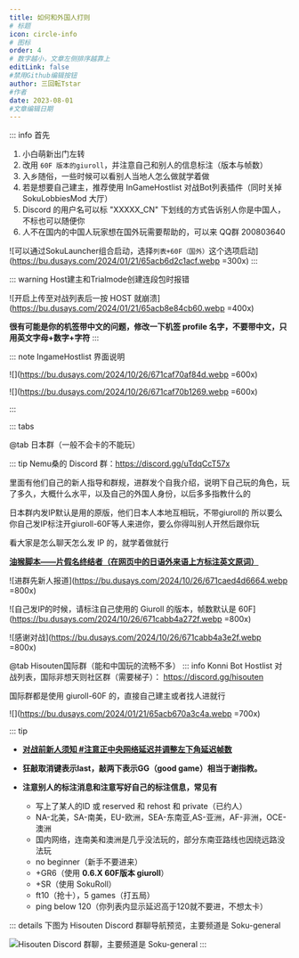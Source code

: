 ```yaml
---
title: 如何和外国人打则
# 标题
icon: circle-info
# 图标
order: 4
# 数字越小，文章左侧排序越靠上
editLink: false
#禁用Github编辑按钮
author: 三回転Tstar
#作者
date: 2023-08-01
#文章编辑日期
---
```


::: info 首先
1. 小白萌新出门左转
2. 改用 `60F 版本的giuroll`，并注意自己和别人的信息标注（版本与帧数）
3. 入乡随俗，一些时候可以看别人当地人怎么做就学着做
4. 若是想要自己建主，推荐使用 InGameHostlist 对战Bot列表插件（同时关掉 SokuLobbiesMod 大厅）
5. Discord 的用户名可以标 "XXXXX_CN" 下划线的方式告诉别人你是中国人，不标也可以随便你
6. 人不在国内的中国人玩家想在国外玩需要帮助的，可以来 QQ群 200803640

![可以通过SokuLauncher组合启动，选择`列表+60F（国外）`这个选项启动](https://bu.dusays.com/2024/01/21/65acb6d2c1acf.webp =300x)
:::

::: warning Host建主和Trialmode创建连段包时报错

![开启上传至对战列表后一按 HOST 就崩溃](https://bu.dusays.com/2024/01/21/65acb8e84cb60.webp =400x)

**很有可能是你的机签带中文的问题，修改一下机签 profile 名字，不要带中文，只用英文字母+数字+字符**
:::

::: note IngameHostlist 界面说明

![](https://bu.dusays.com/2024/10/26/671caf70af84d.webp =600x)

![](https://bu.dusays.com/2024/10/26/671caf70b1269.webp =600x)

:::


::: tabs

@tab 日本群（一般不会卡的不能玩）

::: tip
Nemu桑的 Discord 群：https://discord.gg/uTdqCcT57x

里面有他们自己的新人指导和群规，进群发个自我介绍，说明下自己玩的角色，玩了多久，大概什么水平，以及自己的外国人身份，以后多多指教什么的

日本群内发IP默认是用的原版，他们日本人本地互相玩，不带giuroll的
所以要么你自己发IP标注开giuroll-60F等人来进你，要么你得叫别人开然后跟你玩

看大家是怎么聊天怎么发 IP 的，就学着做就行

[**油猴脚本——片假名终结者（在网页中的日语外来语上方标注英文原词）**](https://greasyfork.org/zh-CN/scripts/33268-katakana-terminator)

![进群先新人报道](https://bu.dusays.com/2024/10/26/671caed4d6664.webp =800x)

![自己发IP的时候，请标注自己使用的 Giuroll 的版本，帧数默认是 60F](https://bu.dusays.com/2024/10/26/671cabb4a272f.webp =800x)

![感谢对战](https://bu.dusays.com/2024/10/26/671cabb4a3e2f.webp =800x)


@tab Hisouten国际群（能和中国玩的流畅不多）
::: info
Konni Bot Hostlist 对战列表，国际非想天则社区群（需要梯子）： https://discord.gg/hisouten

国际群都是使用 giuroll-60F 的，直接自己建主或者找人进就行

![](https://bu.dusays.com/2024/01/21/65acb670a3c4a.webp =700x)

::: tip 

- [**对战前新人须知 #注意正中央网络延迟并调整左下角延迟帧数**](/Beginners/BeforePlaying.html#注意正中央网络延迟并调整左下角延迟帧数)

- **狂敲取消键表示last，敲两下表示GG（good game）相当于谢指教。**

- **注意别人的标注消息和注意写好自己的标注信息，常见有**
   - 写上了某人的ID 或 reserved 和 rehost 和 private（已约人）
   - NA-北美，SA-南美，EU-欧洲，SEA-东南亚,AS-亚洲，AF-非洲，OCE-澳洲
   - 国内网络，连南美和澳洲是几乎没法玩的，部分东南亚路线也因绕远路没法玩
   - no beginner（新手不要进来）
   - +GR6（使用 **0.6.X 60F版本 giuroll**）
   - +SR（使用 SokuRoll）
   - ft10（抢十），5 games（打五局）
   - ping below 120（你列表内显示延迟高于120就不要进，不想太卡）


::: details 下图为 Hisouten Discord 群聊导航预览，主要频道是 Soku-general

![Hisouten Discord 群聊，主要频道是 Soku-general](https://bu.dusays.com/2024/03/07/65e944136ab55.png)
:::
